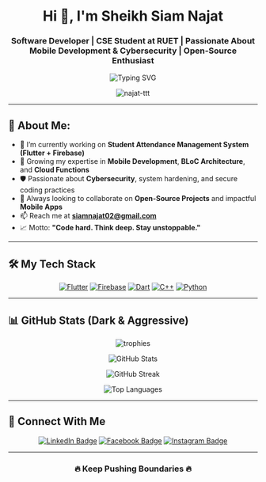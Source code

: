 <h1 align="center">Hi 👋, I'm Sheikh Siam Najat</h1>
<h3 align="center">Software Developer | CSE Student at RUET | Passionate About Mobile Development & Cybersecurity | Open-Source Enthusiast</h3>

<p align="center">
  <img src="https://readme-typing-svg.herokuapp.com?font=Fira+Code&size=24&pause=1000&color=F70000&center=true&vCenter=true&width=435&lines=Software+Developer+%7C+CSE+at+RUET+%7C+Cybersecurity+Enthusiast;Building+Secure,+Scalable+Apps...+🚀" alt="Typing SVG" />
</p>

<p align="center">
  <img src="https://komarev.com/ghpvc/?username=najat-ttt&label=Profile%20views&color=ff69b4&style=flat" alt="najat-ttt" />
</p>

---

## 🧠 About Me:

- 🔭 I’m currently working on **Student Attendance Management System (Flutter + Firebase)**
- 🌱 Growing my expertise in **Mobile Development**, **BLoC Architecture**, and **Cloud Functions**
- 🛡️ Passionate about **Cybersecurity**, system hardening, and secure coding practices
- 👯 Always looking to collaborate on **Open-Source Projects** and impactful **Mobile Apps**
- 📫 Reach me at **siamnajat02@gmail.com**
- 📈 Motto: **"Code hard. Think deep. Stay unstoppable."**

---

## 🛠️ My Tech Stack

<p align="center">
  <a href="https://flutter.dev" target="_blank"><img src="https://img.shields.io/badge/Flutter-02569B?style=for-the-badge&logo=flutter&logoColor=white" alt="Flutter"/></a>
  <a href="https://firebase.google.com/" target="_blank"><img src="https://img.shields.io/badge/Firebase-FFCA28?style=for-the-badge&logo=firebase&logoColor=black" alt="Firebase"/></a>
  <a href="https://dart.dev" target="_blank"><img src="https://img.shields.io/badge/Dart-0175C2?style=for-the-badge&logo=dart&logoColor=white" alt="Dart"/></a>
  <a href="https://cplusplus.com/" target="_blank"><img src="https://img.shields.io/badge/C++-00599C?style=for-the-badge&logo=c%2B%2B&logoColor=white" alt="C++"/></a>
  <a href="https://python.org" target="_blank"><img src="https://img.shields.io/badge/Python-3776AB?style=for-the-badge&logo=python&logoColor=white" alt="Python"/></a>
</p>

---

## 📊 GitHub Stats (Dark & Aggressive)

<p align="center">
  <img src="https://github-profile-trophy.vercel.app/?username=najat-ttt&theme=onedark&margin-w=15&margin-h=15" alt="trophies" />
</p>

<p align="center">
  <img src="https://github-readme-stats.vercel.app/api?username=najat-ttt&show_icons=true&theme=radical" alt="GitHub Stats" />
</p>

<p align="center">
  <img src="https://github-readme-streak-stats.herokuapp.com/?user=najat-ttt&theme=radical" alt="GitHub Streak" />
</p>

<p align="center">
  <img src="https://github-readme-stats.vercel.app/api/top-langs/?username=najat-ttt&layout=compact&theme=radical" alt="Top Languages" />
</p>

---

## 🔗 Connect With Me

<p align="center">
  <a href="https://linkedin.com/in/sheikhsiamnajat" target="_blank"><img src="https://img.shields.io/badge/LinkedIn-0A66C2?style=for-the-badge&logo=linkedin&logoColor=white" alt="LinkedIn Badge"/></a>
  <a href="https://facebook.com/snajat146" target="_blank"><img src="https://img.shields.io/badge/Facebook-1877F2?style=for-the-badge&logo=facebook&logoColor=white" alt="Facebook Badge"/></a>
  <a href="https://instagram.com/najat_t28" target="_blank"><img src="https://img.shields.io/badge/Instagram-E4405F?style=for-the-badge&logo=instagram&logoColor=white" alt="Instagram Badge"/></a>
</p>

---

<h3 align="center">🔥 Keep Pushing Boundaries 🔥</h3>
